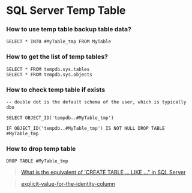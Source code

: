# SQL Server Temp Table

### How to use temp table backup table data?

    SELECT * INTO #MyTable_tmp FROM MyTable

### How to get the list of temp tables?

    SELECT * FROM tempdb.sys.tables
    SELECT * FROM tempdb.sys.objects
    
### How to check temp table if exists

    -- double dot is the default schema of the user, which is typically dbo 

    SELECT OBJECT_ID('tempdb..#MyTable_tmp')

    IF OBJECT_ID('tempdb..#MyTable_tmp') IS NOT NULL DROP TABLE #MyTable_tmp

### How to drop temp table

    DROP TABLE #MyTable_tmp

> [What is the equivalent of 'CREATE TABLE … LIKE …" in SQL Server](https://stackoverflow.com/questions/616104/what-is-the-equivalent-of-create-table-like-in-sql-server)

> [explicit-value-for-the-identity-column](https://stackoverflow.com/questions/2005437/an-explicit-value-for-the-identity-column-in-table-can-only-be-specified-when-a)    